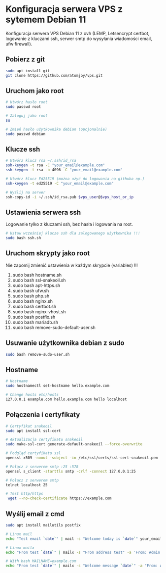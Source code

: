 # Konfiguracja serwera VPS z sytemem Debian 11
Konfiguracja serwera VPS Debian 11 z ovh (LEMP, Letsencrypt certbot, logowanie z kluczami ssh, serwer smtp do wysyłania wiadomości email, ufw firewall).

## Pobierz z git
```sh
sudo apt install git
git clone https://github.com/atomjoy/vps.git
```

## Uruchom jako root
```sh
# Utwórz hasło root
sudo passwd root

# Zaloguj jako root
su

# Zmień hasło użytkownika debian (opcjonalnie)
sudo passwd debian
```

## Klucze ssh
```sh
# Utwórz klucz rsa ~/.ssh/id_rsa
ssh-keygen -t rsa -C "your_email@example.com"
ssh-keygen -t rsa -b 4096 -C "your_email@example.com"

# Utwórz klucz Ed25519 (można użyć do logowania na githuba np.)
ssh-keygen -t ed25519 -C "your_email@example.com"

# Wyślij na serwer
ssh-copy-id -i ~/.ssh/id_rsa.pub $vps_user@$vps_host_or_ip
```

## Ustawienia serwera ssh
Logowanie tylko z kluczami ssh, bez hasła i logowania na root.
```sh
# Ustaw wcześniej klucze ssh dla zalogowanego użytkownika !!!
sudo bash ssh.sh
```

## Uruchom skrypty jako root
Nie zapomij zmienić ustawienia w każdym skrypcie (variables) !!!

1. sudo bash hostname.sh
2. sudo bash ssl-snakeoil.sh
3. sudo bash apt-https.sh
4. sudo bash ufw.sh
5. sudo bash php.sh
6. sudo bash nginx.sh
7. sudo bash certbot.sh
8. sudo bash nginx-vhost.sh
9. sudo bash postfix.sh
10. sudo bash mariadb.sh
11. sudo bash remove-sudo-default-user.sh

## Usuwanie użytkownika debian z sudo
```bash
sudo bash remove-sudo-user.sh
```

## Hostname
```bash
# Hostname
sudo hostnamectl set-hostname hello.example.com

# Change hosts etc/hosts
127.0.0.1 example.com hello.example.com hello localhost
```

## Połączenia i certyfikaty
```sh
# Certyfikat snakeoil
sudo apt install ssl-cert

# Aktualizacja certyfikatu snakeoil
sudo make-ssl-cert generate-default-snakeoil --force-overwrite

# Podgląd certyfikatu ssl
openssl x509 -noout -subject -in /etc/ssl/certs/ssl-cert-snakeoil.pem

# Połącz z serwerem smtp :25 :578
openssl s_client -starttls smtp -crlf -connect 127.0.0.1:25

# Połącz z serwerem smtp
telnet localhost 25

# Test http/https
 wget --no-check-certificate https://example.com
```

## Wyślij email z cmd
```sh
sudo apt install mailutils postfix

# Linux mail
echo "Test email `date`" | mail -s "Welcome today is `date`" your_email@gmail.com

# Linux mailx
echo "From test `date`" | mailx -s "From address test" -a 'From: Admin Root <root@example.com>' your_email@gmail.com

# With bash MAILNAME=example.com
echo "From test `date`" | mailx -s "Welcome message `date`" -a "From: Admin Root <root@${MAILNAME}>" $TESTMAIL
```
